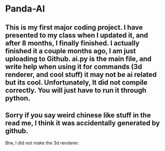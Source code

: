 ﻿# Panda-AI
This is my first major coding project.
I have presented to my class when I updated it,
and after 8 months, I finally finished.
I actually finished it a couple months ago,
I am just uploading to Github.
ai.py is the main file, and write help when using it
for commands (3d renderer, and cool stuff)
it may not be ai related but its cool.
Unfortunately, It did not compile correctly.
You will just have to run it through python.
-------------------------------------------------------------
Sorry if you say weird chinese like stuff in the read me,
I think it was accidentally generated by github.
-------------------------------------------------------------
Btw, I did not make the 3d renderer.
